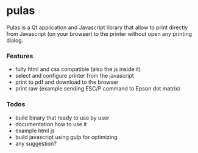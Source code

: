 # pulas

Pulas is a Qt application and Javascript library that allow to print directly from Javascript (on your browser) to the printer without open any printing dialog.

### Features
  -  fully html and css compatible (also the js inside it)
  -  select and configure printer from the javascript
  -  print to pdf and download to the browser
  -  print raw (example sending ESC/P command to Epson dot matrix)

### Todos
  -  build binary that ready to use by user
  -  documentation how to use it
  -  example html js
  -  build javascript using gulp for optimizing
  -  any suggestion?
